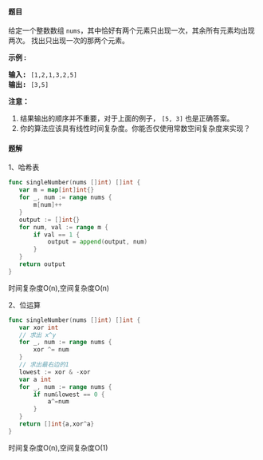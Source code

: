 #### 题目
<p>给定一个整数数组&nbsp;<code>nums</code>，其中恰好有两个元素只出现一次，其余所有元素均出现两次。 找出只出现一次的那两个元素。</p>

<p><strong>示例 :</strong></p>

<pre><strong>输入:</strong> <code>[1,2,1,3,2,5]</code>
<strong>输出:</strong> <code>[3,5]</code></pre>

<p><strong>注意：</strong></p>

<ol>
	<li>结果输出的顺序并不重要，对于上面的例子，&nbsp;<code>[5, 3]</code>&nbsp;也是正确答案。</li>
	<li>你的算法应该具有线性时间复杂度。你能否仅使用常数空间复杂度来实现？</li>
</ol>


 #### 题解
 1、哈希表
 ```go
func singleNumber(nums []int) []int {
	var m = map[int]int{}
	for _, num := range nums {
		m[num]++
	}
	output := []int{}
	for num, val := range m {
		if val == 1 {
			output = append(output, num)
		}
	}
	return output
}
```
 时间复杂度O(n),空间复杂度O(n)
 
 2、位运算
 ```go
func singleNumber(nums []int) []int {
	var xor int
	// 求出 x^y
	for _, num := range nums {
		xor ^= num
	}
	// 求出最右边的1
	lowest := xor & -xor
	var a int
	for _, num := range nums {
		if num&lowest == 0 {
			a^=num
		}
	}
	return []int{a,xor^a}
}
```
 时间复杂度O(n),空间复杂度O(1)